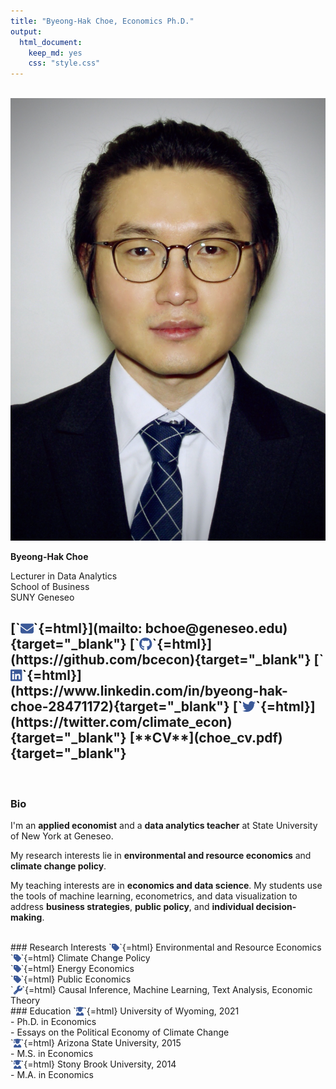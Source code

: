 ```yaml
---
title: "Byeong-Hak Choe, Economics Ph.D."
output:
  html_document:
    keep_md: yes
    css: "style.css"
---
```



<br>

<div class="column-left">

<div class="image-cropper">
  <img src="img/bchoe2020.png"  />
</div>


**Byeong-Hak Choe**

<div class="hLine"></div>

Lecturer in Data Analytics<br>
School of Business<br>
SUNY Geneseo 

<h2>
[`<svg aria-hidden="true" role="img" viewBox="0 0 512 512" style="height:1em;width:1em;vertical-align:-0.125em;margin-left:auto;margin-right:auto;font-size:inherit;fill:#3b5998;overflow:visible;position:relative;"><path d="M48 64C21.5 64 0 85.5 0 112c0 15.1 7.1 29.3 19.2 38.4L236.8 313.6c11.4 8.5 27 8.5 38.4 0L492.8 150.4c12.1-9.1 19.2-23.3 19.2-38.4c0-26.5-21.5-48-48-48H48zM0 176V384c0 35.3 28.7 64 64 64H448c35.3 0 64-28.7 64-64V176L294.4 339.2c-22.8 17.1-54 17.1-76.8 0L0 176z"/></svg>`{=html}](mailto: bchoe@geneseo.edu){target="_blank"} [`<svg aria-hidden="true" role="img" viewBox="0 0 496 512" style="height:1em;width:0.97em;vertical-align:-0.125em;margin-left:auto;margin-right:auto;font-size:inherit;fill:#3b5998;overflow:visible;position:relative;"><path d="M165.9 397.4c0 2-2.3 3.6-5.2 3.6-3.3.3-5.6-1.3-5.6-3.6 0-2 2.3-3.6 5.2-3.6 3-.3 5.6 1.3 5.6 3.6zm-31.1-4.5c-.7 2 1.3 4.3 4.3 4.9 2.6 1 5.6 0 6.2-2s-1.3-4.3-4.3-5.2c-2.6-.7-5.5.3-6.2 2.3zm44.2-1.7c-2.9.7-4.9 2.6-4.6 4.9.3 2 2.9 3.3 5.9 2.6 2.9-.7 4.9-2.6 4.6-4.6-.3-1.9-3-3.2-5.9-2.9zM244.8 8C106.1 8 0 113.3 0 252c0 110.9 69.8 205.8 169.5 239.2 12.8 2.3 17.3-5.6 17.3-12.1 0-6.2-.3-40.4-.3-61.4 0 0-70 15-84.7-29.8 0 0-11.4-29.1-27.8-36.6 0 0-22.9-15.7 1.6-15.4 0 0 24.9 2 38.6 25.8 21.9 38.6 58.6 27.5 72.9 20.9 2.3-16 8.8-27.1 16-33.7-55.9-6.2-112.3-14.3-112.3-110.5 0-27.5 7.6-41.3 23.6-58.9-2.6-6.5-11.1-33.3 2.6-67.9 20.9-6.5 69 27 69 27 20-5.6 41.5-8.5 62.8-8.5s42.8 2.9 62.8 8.5c0 0 48.1-33.6 69-27 13.7 34.7 5.2 61.4 2.6 67.9 16 17.7 25.8 31.5 25.8 58.9 0 96.5-58.9 104.2-114.8 110.5 9.2 7.9 17 22.9 17 46.4 0 33.7-.3 75.4-.3 83.6 0 6.5 4.6 14.4 17.3 12.1C428.2 457.8 496 362.9 496 252 496 113.3 383.5 8 244.8 8zM97.2 352.9c-1.3 1-1 3.3.7 5.2 1.6 1.6 3.9 2.3 5.2 1 1.3-1 1-3.3-.7-5.2-1.6-1.6-3.9-2.3-5.2-1zm-10.8-8.1c-.7 1.3.3 2.9 2.3 3.9 1.6 1 3.6.7 4.3-.7.7-1.3-.3-2.9-2.3-3.9-2-.6-3.6-.3-4.3.7zm32.4 35.6c-1.6 1.3-1 4.3 1.3 6.2 2.3 2.3 5.2 2.6 6.5 1 1.3-1.3.7-4.3-1.3-6.2-2.2-2.3-5.2-2.6-6.5-1zm-11.4-14.7c-1.6 1-1.6 3.6 0 5.9 1.6 2.3 4.3 3.3 5.6 2.3 1.6-1.3 1.6-3.9 0-6.2-1.4-2.3-4-3.3-5.6-2z"/></svg>`{=html}](https://github.com/bcecon){target="_blank"} [`<svg aria-hidden="true" role="img" viewBox="0 0 448 512" style="height:1em;width:0.88em;vertical-align:-0.125em;margin-left:auto;margin-right:auto;font-size:inherit;fill:#3b5998;overflow:visible;position:relative;"><path d="M416 32H31.9C14.3 32 0 46.5 0 64.3v383.4C0 465.5 14.3 480 31.9 480H416c17.6 0 32-14.5 32-32.3V64.3c0-17.8-14.4-32.3-32-32.3zM135.4 416H69V202.2h66.5V416zm-33.2-243c-21.3 0-38.5-17.3-38.5-38.5S80.9 96 102.2 96c21.2 0 38.5 17.3 38.5 38.5 0 21.3-17.2 38.5-38.5 38.5zm282.1 243h-66.4V312c0-24.8-.5-56.7-34.5-56.7-34.6 0-39.9 27-39.9 54.9V416h-66.4V202.2h63.7v29.2h.9c8.9-16.8 30.6-34.5 62.9-34.5 67.2 0 79.7 44.3 79.7 101.9V416z"/></svg>`{=html}](https://www.linkedin.com/in/byeong-hak-choe-28471172){target="_blank"} [`<svg aria-hidden="true" role="img" viewBox="0 0 512 512" style="height:1em;width:1em;vertical-align:-0.125em;margin-left:auto;margin-right:auto;font-size:inherit;fill:#3b5998;overflow:visible;position:relative;"><path d="M459.37 151.716c.325 4.548.325 9.097.325 13.645 0 138.72-105.583 298.558-298.558 298.558-59.452 0-114.68-17.219-161.137-47.106 8.447.974 16.568 1.299 25.34 1.299 49.055 0 94.213-16.568 130.274-44.832-46.132-.975-84.792-31.188-98.112-72.772 6.498.974 12.995 1.624 19.818 1.624 9.421 0 18.843-1.3 27.614-3.573-48.081-9.747-84.143-51.98-84.143-102.985v-1.299c13.969 7.797 30.214 12.67 47.431 13.319-28.264-18.843-46.781-51.005-46.781-87.391 0-19.492 5.197-37.36 14.294-52.954 51.655 63.675 129.3 105.258 216.365 109.807-1.624-7.797-2.599-15.918-2.599-24.04 0-57.828 46.782-104.934 104.934-104.934 30.213 0 57.502 12.67 76.67 33.137 23.715-4.548 46.456-13.32 66.599-25.34-7.798 24.366-24.366 44.833-46.132 57.827 21.117-2.273 41.584-8.122 60.426-16.243-14.292 20.791-32.161 39.308-52.628 54.253z"/></svg>`{=html}](https://twitter.com/climate_econ){target="_blank"} [**CV**](choe_cv.pdf){target="_blank"}
</h2>

<br>

</div>



<div class="column-center">


<div class="verticalLine"></div>

</div>


<div class="column-right">


### Bio

<div class="br2"></div>


I'm an **applied economist** and a **data analytics teacher** at State University of New York at Geneseo.

<!-- <div class="br2"></div> -->

My research interests lie in **environmental and resource economics** and **climate change policy**.

<div class="br2"></div>

My teaching interests are in **economics and data science**. My students use the tools of machine learning, econometrics, and data visualization to address **business strategies**, **public policy**, and **individual decision-making**.

<br>

<div class="column-left2"> 
### Research Interests
`<svg aria-hidden="true" role="img" viewBox="0 0 448 512" style="height:1em;width:0.88em;vertical-align:-0.125em;margin-left:auto;margin-right:auto;font-size:inherit;fill:#3b5998;overflow:visible;position:relative;"><path d="M0 80V229.5c0 17 6.7 33.3 18.7 45.3l176 176c25 25 65.5 25 90.5 0L418.7 317.3c25-25 25-65.5 0-90.5l-176-176c-12-12-28.3-18.7-45.3-18.7H48C21.5 32 0 53.5 0 80zm112 96c-17.7 0-32-14.3-32-32s14.3-32 32-32s32 14.3 32 32s-14.3 32-32 32z"/></svg>`{=html} Environmental and Resource Economics<br>
`<svg aria-hidden="true" role="img" viewBox="0 0 448 512" style="height:1em;width:0.88em;vertical-align:-0.125em;margin-left:auto;margin-right:auto;font-size:inherit;fill:#3b5998;overflow:visible;position:relative;"><path d="M0 80V229.5c0 17 6.7 33.3 18.7 45.3l176 176c25 25 65.5 25 90.5 0L418.7 317.3c25-25 25-65.5 0-90.5l-176-176c-12-12-28.3-18.7-45.3-18.7H48C21.5 32 0 53.5 0 80zm112 96c-17.7 0-32-14.3-32-32s14.3-32 32-32s32 14.3 32 32s-14.3 32-32 32z"/></svg>`{=html} Climate Change Policy<br>
`<svg aria-hidden="true" role="img" viewBox="0 0 448 512" style="height:1em;width:0.88em;vertical-align:-0.125em;margin-left:auto;margin-right:auto;font-size:inherit;fill:#3b5998;overflow:visible;position:relative;"><path d="M0 80V229.5c0 17 6.7 33.3 18.7 45.3l176 176c25 25 65.5 25 90.5 0L418.7 317.3c25-25 25-65.5 0-90.5l-176-176c-12-12-28.3-18.7-45.3-18.7H48C21.5 32 0 53.5 0 80zm112 96c-17.7 0-32-14.3-32-32s14.3-32 32-32s32 14.3 32 32s-14.3 32-32 32z"/></svg>`{=html} Energy Economics<br>
`<svg aria-hidden="true" role="img" viewBox="0 0 448 512" style="height:1em;width:0.88em;vertical-align:-0.125em;margin-left:auto;margin-right:auto;font-size:inherit;fill:#3b5998;overflow:visible;position:relative;"><path d="M0 80V229.5c0 17 6.7 33.3 18.7 45.3l176 176c25 25 65.5 25 90.5 0L418.7 317.3c25-25 25-65.5 0-90.5l-176-176c-12-12-28.3-18.7-45.3-18.7H48C21.5 32 0 53.5 0 80zm112 96c-17.7 0-32-14.3-32-32s14.3-32 32-32s32 14.3 32 32s-14.3 32-32 32z"/></svg>`{=html} Public Economics<br>
`<svg aria-hidden="true" role="img" viewBox="0 0 512 512" style="height:1em;width:1em;vertical-align:-0.125em;margin-left:auto;margin-right:auto;font-size:inherit;fill:#3b5998;overflow:visible;position:relative;"><path d="M352 320c88.4 0 160-71.6 160-160c0-15.3-2.2-30.1-6.2-44.2c-3.1-10.8-16.4-13.2-24.3-5.3l-76.8 76.8c-3 3-7.1 4.7-11.3 4.7H336c-8.8 0-16-7.2-16-16V118.6c0-4.2 1.7-8.3 4.7-11.3l76.8-76.8c7.9-7.9 5.4-21.2-5.3-24.3C382.1 2.2 367.3 0 352 0C263.6 0 192 71.6 192 160c0 19.1 3.4 37.5 9.5 54.5L19.9 396.1C7.2 408.8 0 426.1 0 444.1C0 481.6 30.4 512 67.9 512c18 0 35.3-7.2 48-19.9L297.5 310.5c17 6.2 35.4 9.5 54.5 9.5zM80 456c-13.3 0-24-10.7-24-24s10.7-24 24-24s24 10.7 24 24s-10.7 24-24 24z"/></svg>`{=html} Causal Inference, Machine Learning, Text Analysis, Economic Theory
</div>

<div class="column-center2">
</div>

<div class="column-right2">
### Education
`<svg aria-hidden="true" role="img" viewBox="0 0 448 512" style="height:1em;width:0.88em;vertical-align:-0.125em;margin-left:auto;margin-right:auto;font-size:inherit;fill:#3b5998;overflow:visible;position:relative;"><path d="M219.3 .5c3.1-.6 6.3-.6 9.4 0l200 40C439.9 42.7 448 52.6 448 64s-8.1 21.3-19.3 23.5L352 102.9V160c0 70.7-57.3 128-128 128s-128-57.3-128-128V102.9L48 93.3v65.1l15.7 78.4c.9 4.7-.3 9.6-3.3 13.3s-7.6 5.9-12.4 5.9H16c-4.8 0-9.3-2.1-12.4-5.9s-4.3-8.6-3.3-13.3L16 158.4V86.6C6.5 83.3 0 74.3 0 64C0 52.6 8.1 42.7 19.3 40.5l200-40zM129.1 323.2l83.2 88.4c6.3 6.7 17 6.7 23.3 0l83.2-88.4c73.7 14.9 129.1 80 129.1 158.1c0 17-13.8 30.7-30.7 30.7H30.7C13.8 512 0 498.2 0 481.3c0-78.1 55.5-143.2 129.1-158.1z"/></svg>`{=html} University of Wyoming, 2021<br>
  - Ph.D. in Economics<br>
  - Essays on the Political Economy of Climate Change<br>
`<svg aria-hidden="true" role="img" viewBox="0 0 448 512" style="height:1em;width:0.88em;vertical-align:-0.125em;margin-left:auto;margin-right:auto;font-size:inherit;fill:#3b5998;overflow:visible;position:relative;"><path d="M219.3 .5c3.1-.6 6.3-.6 9.4 0l200 40C439.9 42.7 448 52.6 448 64s-8.1 21.3-19.3 23.5L352 102.9V160c0 70.7-57.3 128-128 128s-128-57.3-128-128V102.9L48 93.3v65.1l15.7 78.4c.9 4.7-.3 9.6-3.3 13.3s-7.6 5.9-12.4 5.9H16c-4.8 0-9.3-2.1-12.4-5.9s-4.3-8.6-3.3-13.3L16 158.4V86.6C6.5 83.3 0 74.3 0 64C0 52.6 8.1 42.7 19.3 40.5l200-40zM129.1 323.2l83.2 88.4c6.3 6.7 17 6.7 23.3 0l83.2-88.4c73.7 14.9 129.1 80 129.1 158.1c0 17-13.8 30.7-30.7 30.7H30.7C13.8 512 0 498.2 0 481.3c0-78.1 55.5-143.2 129.1-158.1z"/></svg>`{=html} Arizona State University, 2015<br>
  - M.S. in Economics<br> 
`<svg aria-hidden="true" role="img" viewBox="0 0 448 512" style="height:1em;width:0.88em;vertical-align:-0.125em;margin-left:auto;margin-right:auto;font-size:inherit;fill:#3b5998;overflow:visible;position:relative;"><path d="M219.3 .5c3.1-.6 6.3-.6 9.4 0l200 40C439.9 42.7 448 52.6 448 64s-8.1 21.3-19.3 23.5L352 102.9V160c0 70.7-57.3 128-128 128s-128-57.3-128-128V102.9L48 93.3v65.1l15.7 78.4c.9 4.7-.3 9.6-3.3 13.3s-7.6 5.9-12.4 5.9H16c-4.8 0-9.3-2.1-12.4-5.9s-4.3-8.6-3.3-13.3L16 158.4V86.6C6.5 83.3 0 74.3 0 64C0 52.6 8.1 42.7 19.3 40.5l200-40zM129.1 323.2l83.2 88.4c6.3 6.7 17 6.7 23.3 0l83.2-88.4c73.7 14.9 129.1 80 129.1 158.1c0 17-13.8 30.7-30.7 30.7H30.7C13.8 512 0 498.2 0 481.3c0-78.1 55.5-143.2 129.1-158.1z"/></svg>`{=html} Stony Brook University, 2014<br>
  - M.A. in Economics<br> 
</div>

</div>

